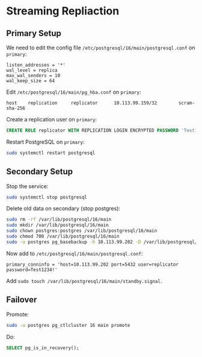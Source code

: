 # Streaming Repliaction

## Primary Setup

We need to edit the config file `/etc/postgresql/16/main/postgresql.conf` on `primary`:

```
listen_addresses = '*'
wal_level = replica
max_wal_senders = 10
wal_keep_size = 64
```

Edit `/etc/postgresql/16/main/pg_hba.conf` on `primary`:

```
host    replication     replicator      10.113.99.159/32        scram-sha-256
```

Create a replication user on `primary`:

```sql
CREATE ROLE replicator WITH REPLICATION LOGIN ENCRYPTED PASSWORD 'Test1234!';
```

Restart PostgreSQL on `primary`:

```sh
sudo systemctl restart postgresql
```

## Secondary Setup

Stop the service:

```sh
sudo systemctl stop postgresql
```

Delete old data on secondary (stop postgres):

```sh
sudo rm -rf /var/lib/postgresql/16/main
sudo mkdir /var/lib/postgresql/16/main
sudo chown postgres:postgres /var/lib/postgresql/16/main
sudo chmod 700 /var/lib/postgresql/16/main
sudo -u postgres pg_basebackup -h 10.113.99.202 -D /var/lib/postgresql/16/main -U replicator -W -P --wal-method=stream
```

Now add to `/etc/postgresql/16/main/postgresql.conf`:

```
primary_conninfo = 'host=10.113.99.202 port=5432 user=replicator password=Test1234!'
```

Add `sudo touch /var/lib/postgresql/16/main/standby.signal`.

## Failover

Promote:

```sh
sudo -u postgres pg_ctlcluster 16 main promote
```

Do:

```sql
SELECT pg_is_in_recovery();
```
